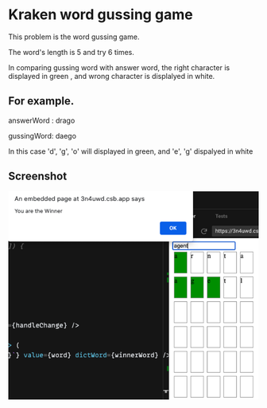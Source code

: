 # Kraken word gussing game

This problem is the word gussing game.

The word's length is 5 and try 6 times.

In comparing gussing word with answer word, the right character is displayed in green , and wrong character is displalyed in white.

## For example.

 answerWord : drago

 gussingWord: daego

 In this case 'd', 'g', 'o' will displayed in green, and 'e', 'g' dispalyed in white

## Screenshot
![Screenshot](screen_shoot.png)
